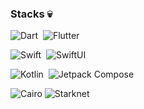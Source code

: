 <!-- ## Hi there 👋


**codeZe-us/codeZe-us** is a ✨ _special_ ✨ repository because its `README.md` (this file) appears on your GitHub profile.

Here are some ideas to get you started:

- 🔭 I’m currently working on ...
- 🌱 I’m currently learning ...
- 👯 I’m looking to collaborate on ...
- 🤔 I’m looking for help with ...
- 💬 Ask me about ...
- 📫 How to reach me: ...
- 😄 Pronouns: ...
- ⚡ Fun fact: ...
-->
### Stacks 💀

![Dart](https://img.shields.io/badge/Dart-05122A?style=flat&logo=dart)&nbsp;
![Flutter](https://img.shields.io/badge/Flutter-02569B?style=flat&logo=flutter)&nbsp;

![Swift](https://img.shields.io/badge/Swift-05122A?style=flat&logo=swift)&nbsp;
![SwiftUI](https://img.shields.io/badge/SwiftUI-000000?style=flat&logo=swift)&nbsp;

![Kotlin](https://img.shields.io/badge/Kotlin-000000?style=flat&logo=kotlin)&nbsp;
![Jetpack Compose](https://img.shields.io/badge/Jetpack_Compose-000000?style=flat&logo=jetpackcompose)&nbsp;

![Cairo](https://img.shields.io/badge/Cairo-orange?style=flat&logo=cairo)
![Starknet](https://img.shields.io/badge/Starknet-blue?style=flat&logo=starknet)&nbsp;

<br/>


